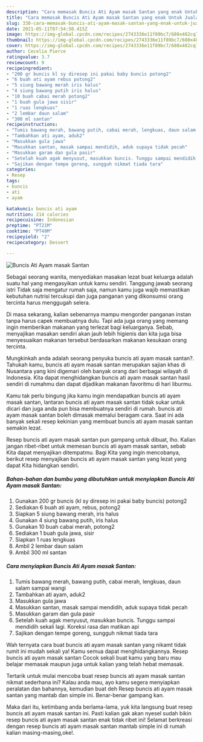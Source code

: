 ```yaml
---
description: "Cara memasak Buncis Ati Ayam masak Santan yang enak Untuk Jualan"
title: "Cara memasak Buncis Ati Ayam masak Santan yang enak Untuk Jualan"
slug: 330-cara-memasak-buncis-ati-ayam-masak-santan-yang-enak-untuk-jualan
date: 2021-05-11T07:54:50.415Z
image: https://img-global.cpcdn.com/recipes/2743336e11f89bc7/680x482cq70/buncis-ati-ayam-masak-santan-foto-resep-utama.jpg
thumbnail: https://img-global.cpcdn.com/recipes/2743336e11f89bc7/680x482cq70/buncis-ati-ayam-masak-santan-foto-resep-utama.jpg
cover: https://img-global.cpcdn.com/recipes/2743336e11f89bc7/680x482cq70/buncis-ati-ayam-masak-santan-foto-resep-utama.jpg
author: Cecelia Pierce
ratingvalue: 3.7
reviewcount: 9
recipeingredient:
- "200 gr buncis kl sy diresep ini pakai baby buncis potong2"
- "6 buah ati ayam rebus potong2"
- "5 siung bawang merah iris halus"
- "4 siung bawang putih iris halus"
- "10 buah cabai merah potong2"
- "1 buah gula jawa sisir"
- "1 ruas lengkuas"
- "2 lembar daun salam"
- "300 ml santan"
recipeinstructions:
- "Tumis bawang merah, bawang putih, cabai merah, lengkuas, daun salam sampai wangi"
- "Tambahkan ati ayam, aduk2"
- "Masukkan gula jawa"
- "Masukkan santan, masak sampai mendidih, aduk supaya tidak pecah"
- "Masukkan garam dan gula pasir"
- "Setelah kuah agak menyusut, masukkan buncis. Tunggu sampai mendidih sekali lagi. Koreksi rasa dan matikan api"
- "Sajikan dengan tempe goreng, sungguh nikmat tiada tara"
categories:
- Resep
tags:
- buncis
- ati
- ayam

katakunci: buncis ati ayam 
nutrition: 214 calories
recipecuisine: Indonesian
preptime: "PT21M"
cooktime: "PT49M"
recipeyield: "2"
recipecategory: Dessert

---
```



![Buncis Ati Ayam masak Santan](https://img-global.cpcdn.com/recipes/2743336e11f89bc7/680x482cq70/buncis-ati-ayam-masak-santan-foto-resep-utama.jpg)

Sebagai seorang wanita, menyediakan masakan lezat buat keluarga adalah suatu hal yang mengasyikan untuk kamu sendiri. Tanggung jawab seorang istri Tidak saja mengatur rumah saja, namun kamu juga wajib memastikan kebutuhan nutrisi tercukupi dan juga panganan yang dikonsumsi orang tercinta harus menggugah selera.

Di masa  sekarang, kalian sebenarnya mampu mengorder panganan instan tanpa harus capek membuatnya dulu. Tapi ada juga orang yang memang ingin memberikan makanan yang terlezat bagi keluarganya. Sebab, menyajikan masakan sendiri akan jauh lebih higienis dan kita juga bisa menyesuaikan makanan tersebut berdasarkan makanan kesukaan orang tercinta. 



Mungkinkah anda adalah seorang penyuka buncis ati ayam masak santan?. Tahukah kamu, buncis ati ayam masak santan merupakan sajian khas di Nusantara yang kini digemari oleh banyak orang dari berbagai wilayah di Indonesia. Kita dapat menghidangkan buncis ati ayam masak santan hasil sendiri di rumahmu dan dapat dijadikan makanan favoritmu di hari liburmu.

Kamu tak perlu bingung jika kamu ingin mendapatkan buncis ati ayam masak santan, lantaran buncis ati ayam masak santan tidak sukar untuk dicari dan juga anda pun bisa membuatnya sendiri di rumah. buncis ati ayam masak santan boleh dimasak memalui beragam cara. Saat ini ada banyak sekali resep kekinian yang membuat buncis ati ayam masak santan semakin lezat.

Resep buncis ati ayam masak santan pun gampang untuk dibuat, lho. Kalian jangan ribet-ribet untuk memesan buncis ati ayam masak santan, sebab Kita dapat menyajikan ditempatmu. Bagi Kita yang ingin mencobanya, berikut resep menyajikan buncis ati ayam masak santan yang lezat yang dapat Kita hidangkan sendiri.

<!--inarticleads1-->

##### Bahan-bahan dan bumbu yang dibutuhkan untuk menyiapkan Buncis Ati Ayam masak Santan:

1. Gunakan 200 gr buncis (kl sy diresep ini pakai baby buncis) potong2
1. Sediakan 6 buah ati ayam, rebus, potong2
1. Siapkan 5 siung bawang merah, iris halus
1. Gunakan 4 siung bawang putih, iris halus
1. Gunakan 10 buah cabai merah, potong2
1. Sediakan 1 buah gula jawa, sisir
1. Siapkan 1 ruas lengkuas
1. Ambil 2 lembar daun salam
1. Ambil 300 ml santan




<!--inarticleads2-->

##### Cara menyiapkan Buncis Ati Ayam masak Santan:

1. Tumis bawang merah, bawang putih, cabai merah, lengkuas, daun salam sampai wangi
1. Tambahkan ati ayam, aduk2
1. Masukkan gula jawa
1. Masukkan santan, masak sampai mendidih, aduk supaya tidak pecah
1. Masukkan garam dan gula pasir
1. Setelah kuah agak menyusut, masukkan buncis. Tunggu sampai mendidih sekali lagi. Koreksi rasa dan matikan api
1. Sajikan dengan tempe goreng, sungguh nikmat tiada tara




Wah ternyata cara buat buncis ati ayam masak santan yang nikamt tidak rumit ini mudah sekali ya! Kamu semua dapat menghidangkannya. Resep buncis ati ayam masak santan Cocok sekali buat kamu yang baru mau belajar memasak maupun juga untuk kalian yang telah hebat memasak.

Tertarik untuk mulai mencoba buat resep buncis ati ayam masak santan nikmat sederhana ini? Kalau anda mau, ayo kamu segera menyiapkan peralatan dan bahannya, kemudian buat deh Resep buncis ati ayam masak santan yang mantab dan simple ini. Benar-benar gampang kan. 

Maka dari itu, ketimbang anda berlama-lama, yuk kita langsung buat resep buncis ati ayam masak santan ini. Pasti kalian gak akan nyesel sudah bikin resep buncis ati ayam masak santan enak tidak ribet ini! Selamat berkreasi dengan resep buncis ati ayam masak santan mantab simple ini di rumah kalian masing-masing,oke!.

